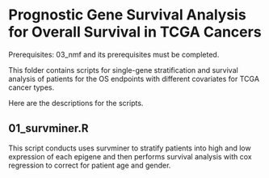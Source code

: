 # Prognostic Gene Survival Analysis for Overall Survival in TCGA Cancers

Prerequisites: 03_nmf and its prerequisites must be completed.

This folder contains scripts for single-gene stratification and survival analysis of patients for the OS endpoints with different covariates for TCGA cancer types.


Here are the descriptions for the scripts.


## 01_survminer.R

This script conducts uses survminer to stratify patients into high and low expression of each epigene and then performs survival analysis with cox regression to correct for patient age and gender.

